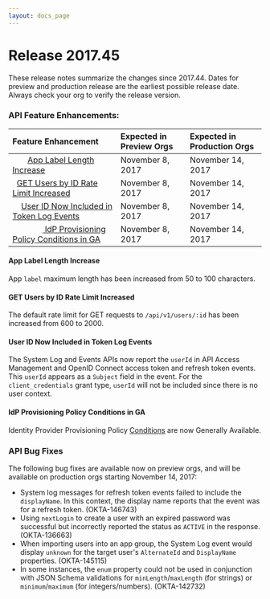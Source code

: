 ```yaml
---
layout: docs_page
---
```


# Release 2017.45

These release notes summarize the changes since 2017.44. Dates for preview and production release are the earliest possible release date. Always check your org to verify the release version.

### API Feature Enhancements:

| Feature Enhancement                                                                   | Expected in Preview Orgs | Expected in Production Orgs |
|:--------------------------------------------------------------------------------------|:-------------------------|:----------------------------|
|        [App Label Length Increase](#app-label-length-increase)                                     | November 8, 2017          | November 14, 2017             |
|   [GET Users by ID Rate Limit Increased](#get-users-by-id-rate-limit-increased)               | November 8, 2017          | November 14, 2017             |
|     [User ID Now Included in Token Log Events](#user-id-now-included-in-token-log-events) | November 8, 2017          | November 14, 2017             |
|               [ IdP Provisioning Policy Conditions in GA](#idp-provisioning-policy-conditions-in-ga)                                                             | November 8, 2017        | November 14, 2017             |

#### App Label Length Increase

App `label` maximum length has been increased from 50 to 100 characters. <!--OKTA 146865-->

#### GET Users by ID Rate Limit Increased

The default rate limit for GET requests to `/api/v1/users/:id` has been increased from 600 to 2000. <!--OKTA 144705-->

#### User ID Now Included in Token Log Events

The System Log and Events APIs now report the `userId` in API Access Management and OpenID Connect access token and refresh token events. This `userId` appears as a `Subject` field in the event. For the `client_credentials` grant type, `userId` will not be included since there is no user context. <!--OKTA 143854-->

#### IdP Provisioning Policy Conditions in GA

Identity Provider Provisioning Policy [Conditions](/docs/api/resources/idps.html#provisioning-policy-object) are now Generally Available. <!--OKTA 123811-->

### API Bug Fixes

The following bug fixes are available now on preview orgs, and will be available on production orgs starting November 14, 2017:

* System log messages for refresh token events failed to include the `displayName`. In this context, the display name reports that the event was for a refresh token. (OKTA-146743)
* Using `nextLogin` to create a user with an expired password was successful but incorrectly reported the status as `ACTIVE` in the response. (OKTA-136663)
* When importing users into an app group, the System Log event would display `unknown` for the target user's  `AlternateId` and `DisplayName` properties. (OKTA-145115)
* In some instances, the `enum` property could not be used in conjunction with JSON Schema validations for `minLength`/`maxLength` (for strings)  or `minimum`/`maximum` (for integers/numbers). (OKTA-142732)
